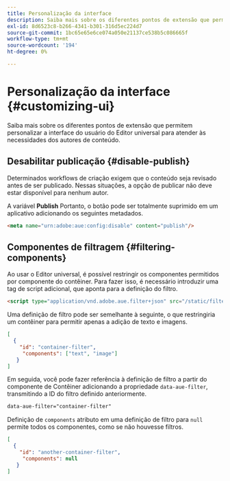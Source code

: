 ```yaml
---
title: Personalização da interface
description: Saiba mais sobre os diferentes pontos de extensão que permitem personalizar a interface do usuário do Editor universal para atender às necessidades dos autores de conteúdo.
exl-id: 8d6523c8-b266-4341-b301-316d5ec224d7
source-git-commit: 1bc65e65e6ce074a050e21137ce538b5c086665f
workflow-type: tm+mt
source-wordcount: '194'
ht-degree: 0%

---
```



# Personalização da interface {#customizing-ui}

Saiba mais sobre os diferentes pontos de extensão que permitem personalizar a interface do usuário do Editor universal para atender às necessidades dos autores de conteúdo.

## Desabilitar publicação {#disable-publish}

Determinados workflows de criação exigem que o conteúdo seja revisado antes de ser publicado. Nessas situações, a opção de publicar não deve estar disponível para nenhum autor.

A variável **Publish** Portanto, o botão pode ser totalmente suprimido em um aplicativo adicionando os seguintes metadados.

```html
<meta name="urn:adobe:aue:config:disable" content="publish"/>
```

## Componentes de filtragem {#filtering-components}

Ao usar o Editor universal, é possível restringir os componentes permitidos por componente do contêiner. Para fazer isso, é necessário introduzir uma tag de script adicional, que aponta para a definição do filtro.

```html
<script type="application/vnd.adobe.aue.filter+json" src="/static/filter-definition.json"></script>
```

Uma definição de filtro pode ser semelhante à seguinte, o que restringiria um contêiner para permitir apenas a adição de texto e imagens.

```json
[
  {
    "id": "container-filter",
     "components": ["text", "image"]
   }
]
```

Em seguida, você pode fazer referência à definição de filtro a partir do componente de Contêiner adicionando a propriedade `data-aue-filter`, transmitindo a ID do filtro definido anteriormente.

```html
data-aue-filter="container-filter"
```

Definição de `components` atributo em uma definição de filtro para `null` permite todos os componentes, como se não houvesse filtros.

```json
[
  {
    "id": "another-container-filter",
     "components": null
   }
]
```
